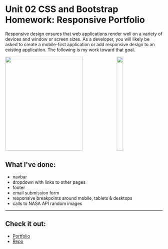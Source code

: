 # Unit 02 CSS and Bootstrap Homework: Responsive Portfolio

Responsive design ensures that web applications render well on a variety of devices and window or screen sizes. As a developer, you will likely be asked to create a mobile-first application or add responsive design to an existing application. The following is my work toward that goal.

<div>
   <img width="70%" height="300vh" src="/Assets/Images/desktop.gif">
   <img width="20%" height="300vh" src="/Assets/Images/mobile.gif">
</div>

## What I've done:
* navbar
* dropdown with links to other pages
* footer
* email submission form
* responsive breakpoints around mobile, tablets & desktops
* calls to NASA API random images 

- - -

## Check it out:
* [Portfolio](http://www.spazcool.com/responsive-portfolio/index.html)
* [Repo](https://github.com/Spazcool/responsive-portfolio)



